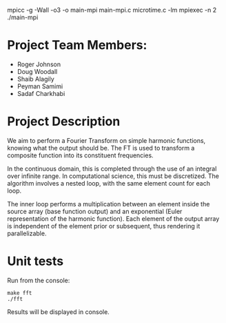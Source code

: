 mpicc -g -Wall -o3 -o main-mpi main-mpi.c microtime.c -lm
mpiexec -n 2 ./main-mpi


# Project Team Members:
- Roger Johnson
- Doug Woodall
- Shaib Alagily
- Peyman Samimi
- Sadaf Charkhabi

# Project Description
We aim to perform a Fourier Transform on simple harmonic functions, knowing what the output should be. The FT is used to transform a composite function into its constituent frequencies.

In the continuous domain, this is completed through the use of an integral over infinite range. In computational science, this must be discretized. The algorithm involves a nested loop, with the same element count for each loop.

The inner loop performs a multiplication between an element inside the source array (base function output) and an exponential (Euler representation of the harmonic function). Each element of the output array is independent of the element prior or subsequent, thus rendering it parallelizable.

# Unit tests
Run from the console:

```
make fft
./fft
```

Results will be displayed in console.